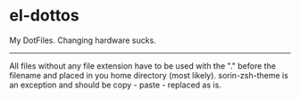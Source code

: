 # el-dottos
My DotFiles. Changing hardware sucks.
****************
All files without any file extension have to be used with the "." before the filename and placed in you home directory (most likely).
sorin-zsh-theme  is an exception and should be copy - paste - replaced as is.
